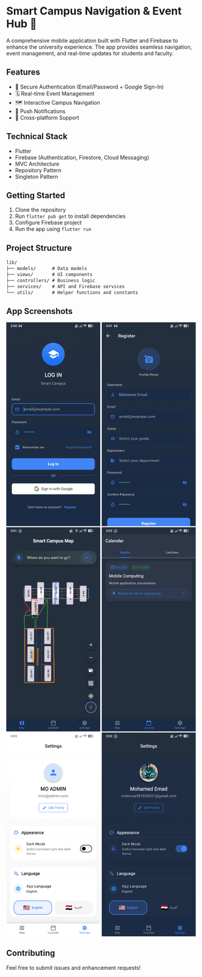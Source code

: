 # Smart Campus Navigation & Event Hub 🏫

A comprehensive mobile application built with Flutter and Firebase to enhance the university experience. The app provides seamless navigation, event management, and real-time updates for students and faculty.

## Features
- 🔐 Secure Authentication (Email/Password + Google Sign-In)
- 🗓️ Real-time Event Management
- 🗺️ Interactive Campus Navigation
- 🔔 Push Notifications
- 📱 Cross-platform Support

## Technical Stack
- Flutter
- Firebase (Authentication, Firestore, Cloud Messaging)
- MVC Architecture
- Repository Pattern
- Singleton Pattern

## Getting Started
1. Clone the repository
2. Run `flutter pub get` to install dependencies
3. Configure Firebase project
4. Run the app using `flutter run`

## Project Structure
```
lib/
├── models/      # Data models
├── views/       # UI components
├── controllers/ # Business logic
├── services/    # API and Firebase services
└── utils/       # Helper functions and constants
```

## App Screenshots

<p align="center">
  <img src="screenshots/login.png" alt="Login" width="250"/>
  <img src="screenshots/register.png" alt="Register" width="250"/>
  <img src="screenshots/map.png" alt="Map" width="250"/>
  <img src="screenshots/calendar.png" alt="Calendar" width="250"/>
  <img src="screenshots/settings_light.png" alt="Settings Light" width="250"/>
  <img src="screenshots/settings_dark.png" alt="Settings Dark" width="250"/>
</p>

## Contributing
Feel free to submit issues and enhancement requests!
